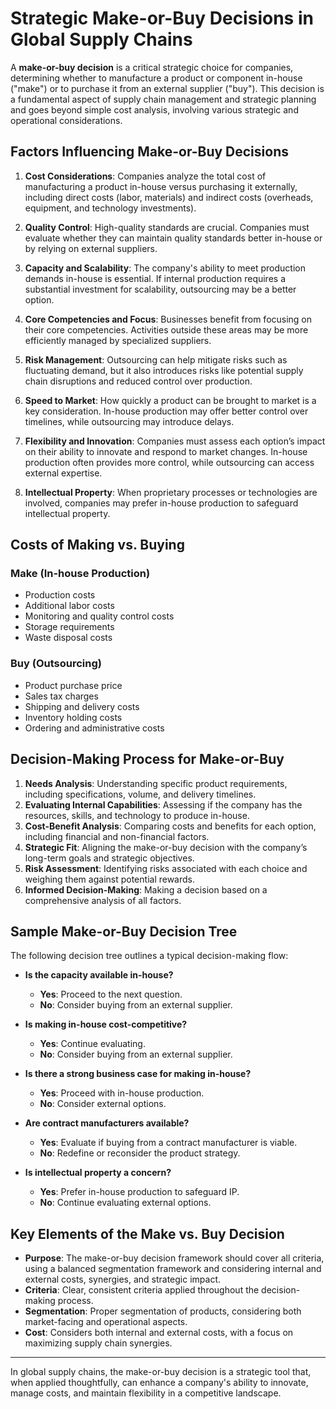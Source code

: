 # Strategic Make-or-Buy Decisions in Global Supply Chains

A **make-or-buy decision** is a critical strategic choice for companies, determining whether to manufacture a product or component in-house ("make") or to purchase it from an external supplier ("buy"). This decision is a fundamental aspect of supply chain management and strategic planning and goes beyond simple cost analysis, involving various strategic and operational considerations.

## Factors Influencing Make-or-Buy Decisions

1. **Cost Considerations**: Companies analyze the total cost of manufacturing a product in-house versus purchasing it externally, including direct costs (labor, materials) and indirect costs (overheads, equipment, and technology investments).

2. **Quality Control**: High-quality standards are crucial. Companies must evaluate whether they can maintain quality standards better in-house or by relying on external suppliers.

3. **Capacity and Scalability**: The company's ability to meet production demands in-house is essential. If internal production requires a substantial investment for scalability, outsourcing may be a better option.

4. **Core Competencies and Focus**: Businesses benefit from focusing on their core competencies. Activities outside these areas may be more efficiently managed by specialized suppliers.

5. **Risk Management**: Outsourcing can help mitigate risks such as fluctuating demand, but it also introduces risks like potential supply chain disruptions and reduced control over production.

6. **Speed to Market**: How quickly a product can be brought to market is a key consideration. In-house production may offer better control over timelines, while outsourcing may introduce delays.

7. **Flexibility and Innovation**: Companies must assess each option’s impact on their ability to innovate and respond to market changes. In-house production often provides more control, while outsourcing can access external expertise.

8. **Intellectual Property**: When proprietary processes or technologies are involved, companies may prefer in-house production to safeguard intellectual property.

## Costs of Making vs. Buying

### Make (In-house Production)
- Production costs
- Additional labor costs
- Monitoring and quality control costs
- Storage requirements
- Waste disposal costs

### Buy (Outsourcing)
- Product purchase price
- Sales tax charges
- Shipping and delivery costs
- Inventory holding costs
- Ordering and administrative costs

## Decision-Making Process for Make-or-Buy

1. **Needs Analysis**: Understanding specific product requirements, including specifications, volume, and delivery timelines.
2. **Evaluating Internal Capabilities**: Assessing if the company has the resources, skills, and technology to produce in-house.
3. **Cost-Benefit Analysis**: Comparing costs and benefits for each option, including financial and non-financial factors.
4. **Strategic Fit**: Aligning the make-or-buy decision with the company’s long-term goals and strategic objectives.
5. **Risk Assessment**: Identifying risks associated with each choice and weighing them against potential rewards.
6. **Informed Decision-Making**: Making a decision based on a comprehensive analysis of all factors.

## Sample Make-or-Buy Decision Tree

The following decision tree outlines a typical decision-making flow:

- **Is the capacity available in-house?**
  - **Yes**: Proceed to the next question.
  - **No**: Consider buying from an external supplier.

- **Is making in-house cost-competitive?**
  - **Yes**: Continue evaluating.
  - **No**: Consider buying from an external supplier.

- **Is there a strong business case for making in-house?**
  - **Yes**: Proceed with in-house production.
  - **No**: Consider external options.

- **Are contract manufacturers available?**
  - **Yes**: Evaluate if buying from a contract manufacturer is viable.
  - **No**: Redefine or reconsider the product strategy.

- **Is intellectual property a concern?**
  - **Yes**: Prefer in-house production to safeguard IP.
  - **No**: Continue evaluating external options.

## Key Elements of the Make vs. Buy Decision

- **Purpose**: The make-or-buy decision framework should cover all criteria, using a balanced segmentation framework and considering internal and external costs, synergies, and strategic impact.
- **Criteria**: Clear, consistent criteria applied throughout the decision-making process.
- **Segmentation**: Proper segmentation of products, considering both market-facing and operational aspects.
- **Cost**: Considers both internal and external costs, with a focus on maximizing supply chain synergies.

---

In global supply chains, the make-or-buy decision is a strategic tool that, when applied thoughtfully, can enhance a company's ability to innovate, manage costs, and maintain flexibility in a competitive landscape.
